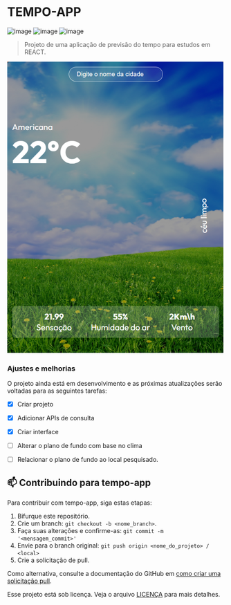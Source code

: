 # TEMPO-APP

![image](https://img.shields.io/badge/HTML5-E34F26?style=for-the-badge&logo=html5&logoColor=white)
![image](https://img.shields.io/badge/CSS3-1572B6?style=for-the-badge&logo=css3&logoColor=white)
![image](https://img.shields.io/badge/React-20232A?style=for-the-badge&logo=react&logoColor=61DAFB)

> Projeto de uma aplicação de previsão do tempo para estudos em REACT.


<img src="./src/assets/Screenshot-tempo-app.png" width="500">


### Ajustes e melhorias

O projeto ainda está em desenvolvimento e as próximas atualizações serão voltadas para as seguintes tarefas:

- [x] Criar projeto
- [x] Adicionar APIs de consulta
- [x] Criar interface
- [ ] Alterar o plano de fundo com base no clima
- [ ] Relacionar o plano de fundo ao local pesquisado.


## 📫 Contribuindo para tempo-app

Para contribuir com tempo-app, siga estas etapas:

1. Bifurque este repositório.
2. Crie um branch: `git checkout -b <nome_branch>`.
3. Faça suas alterações e confirme-as: `git commit -m '<mensagem_commit>'`
4. Envie para o branch original: `git push origin <nome_do_projeto> / <local>`
5. Crie a solicitação de pull.

Como alternativa, consulte a documentação do GitHub em [como criar uma solicitação pull](https://help.github.com/en/github/collaborating-with-issues-and-pull-requests/creating-a-pull-request).



Esse projeto está sob licença. Veja o arquivo [LICENÇA](LICENSE.md) para mais detalhes.